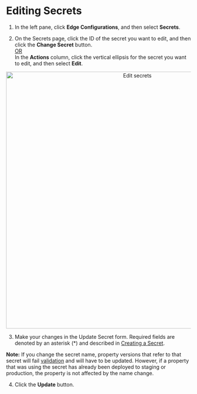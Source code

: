 
# Editing Secrets

1. In the left pane, click **Edge Configurations**, and then select **Secrets**.

2. On the Secrets page, click the ID of the secret you want to edit, and then click the **Change Secret** button. 
   <br><U>OR </u></br>
  In the **Actions** column, click the vertical ellipsis for the secret you want to edit, and then select **Edit**.

<p align="center"><img src="/docs/resources/images/secrets/edit-secrets.png" alt="Edit secrets" width="700"></p>

3. Make your changes in the Update Secret form. Required fields are denoted by an asterisk (\*) and described in [Creating a Secret](</docs/portal/secrets/creating-secrets.md>).

**Note:** If you change the secret name, property versions that refer to that secret will fail [validation](</docs/portal/tasks/validations.md>) and will have to be updated. However, if a property that was using the secret has already been deployed to staging or production, the property is not affected by the name change.

4. Click the **Update** button.